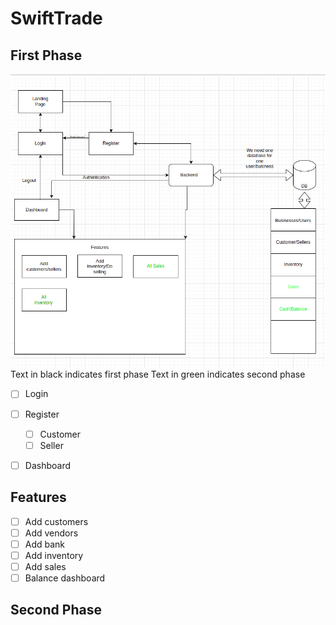 # SwiftTrade

## First Phase

![First Phase rought outline](./Screenshot%20from%202023-07-17%2008-10-40.png)
Text in black indicates first phase
Text in green indicates second phase

- [ ] Login

- [ ] Register

  - [ ] Customer
  - [ ] Seller

- [ ] Dashboard

## Features

- [ ] Add customers
- [ ] Add vendors
- [ ] Add bank
- [ ] Add inventory
- [ ] Add sales
- [ ] Balance dashboard

## Second Phase
